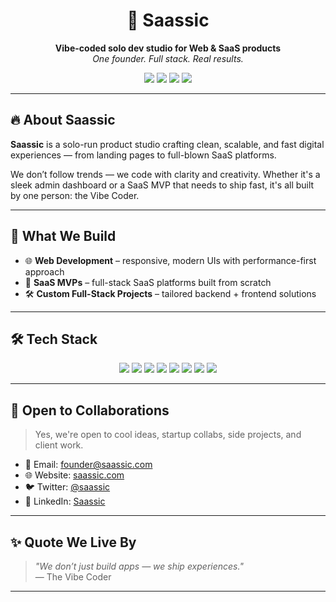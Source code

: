 <h1 align="center">🚀 Saassic</h1>
<p align="center">
  <strong>Vibe-coded solo dev studio for Web & SaaS products</strong><br>
  <em>One founder. Full stack. Real results.</em>
</p>

<p align="center">
  <a href="https://saassic.com"><img src="https://img.shields.io/badge/Site-Live-0af?style=for-the-badge&logo=vercel&logoColor=white" /></a>
  <a href="mailto:founder@saassic.com"><img src="https://img.shields.io/badge/Contact-Email-0a0?style=for-the-badge&logo=gmail&logoColor=white" /></a>
  <a href="https://x.com/saassic"><img src="https://img.shields.io/badge/X-@saassic-111?style=for-the-badge&logo=twitter&logoColor=white" /></a>
  <a href="https://www.linkedin.com/company/saassic"><img src="https://img.shields.io/badge/LinkedIn-Saassic-blue?style=for-the-badge&logo=linkedin&logoColor=white" /></a>
</p>

---

## 🔥 About Saassic

**Saassic** is a solo-run product studio crafting clean, scalable, and fast digital experiences — from landing pages to full-blown SaaS platforms.

We don’t follow trends — we code with clarity and creativity. Whether it's a sleek admin dashboard or a SaaS MVP that needs to ship fast, it's all built by one person: the Vibe Coder.

---

## 🧩 What We Build

- 🌐 **Web Development** – responsive, modern UIs with performance-first approach  
- 🧠 **SaaS MVPs** – full-stack SaaS platforms built from scratch  
- 🛠 **Custom Full-Stack Projects** – tailored backend + frontend solutions

---

## 🛠 Tech Stack

<p align="center">
  <img src="https://img.shields.io/badge/React-19-61DAFB?style=for-the-badge&logo=react&logoColor=black" />
  <img src="https://img.shields.io/badge/TypeScript-5-blue?style=for-the-badge&logo=typescript&logoColor=white" />
  <img src="https://img.shields.io/badge/Vite-6-purple?style=for-the-badge&logo=vite&logoColor=white" />
  <img src="https://img.shields.io/badge/TailwindCSS-4-06B6D4?style=for-the-badge&logo=tailwindcss&logoColor=white" />
  <img src="https://img.shields.io/badge/Supabase-Backend-3ECF8E?style=for-the-badge&logo=supabase&logoColor=white" />
  <img src="https://img.shields.io/badge/Firebase-Backend-FFCA28?style=for-the-badge&logo=firebase&logoColor=white" />
  <img src="https://img.shields.io/badge/GSAP-Animations-88CE02?style=for-the-badge&logo=greensock&logoColor=white" />
  <img src="https://img.shields.io/badge/Three.js-WebGL-black?style=for-the-badge&logo=three.js&logoColor=white" />
</p>

---

## 🤝 Open to Collaborations

> Yes, we're open to cool ideas, startup collabs, side projects, and client work.

- 💌 Email: [founder@saassic.com](mailto:founder@saassic.com)
- 🌐 Website: [saassic.com](https://saassic.com)
- 🐦 Twitter: [@saassic](https://x.com/saassic)
- 💼 LinkedIn: [Saassic](https://www.linkedin.com/company/saassic)

---

## ✨ Quote We Live By

> _"We don’t just build apps — we ship experiences."_  
> — The Vibe Coder

---
